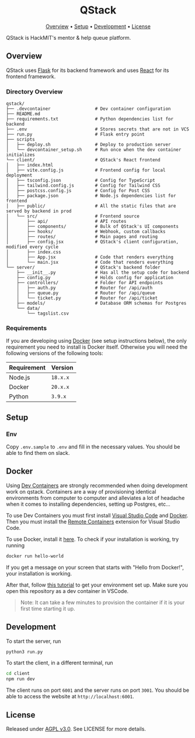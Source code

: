 <h1 align="center">QStack</h1>

<div align="center">
	<a href="#overview">Overview</a>
  <span> • </span>
    	<a href="#setup">Setup</a>
  <span> • </span>
    	<a href="#development">Development</a>
  <span> • </span>
        <a href="#license">License</a>
  <p></p>
</div> 

QStack is HackMIT's mentor & help queue platform.

## Overview

QStack uses [Flask](https://flask.palletsprojects.com/en/2.2.x/) for its backend framework and uses [React](https://reactjs.org) for its frontend framework.

### Directory Overview

```
qstack/
├── .devcontainer                 # Dev container configuration
├── README.md
├── requirements.txt              # Python dependencies list for backend
├── .env                          # Stores secrets that are not in VCS
├── run.py                        # Flask entry point
├── scripts
│   ├── deploy.sh                 # Deploy to production server
│   └── devcontainer_setup.sh     # Run once when the dev container initializes       
└── client/                       # QStack's React frontend
│   ├── index.html         
│   ├── vite.config.js            # Frontend config for local deployment
│   ├── tsconfig.json             # Config for TypeScript
│   ├── tailwind.config.js        # Config for Tailwind CSS
│   ├── postcss.config.js         # Config for Post CSS
│   ├── package.json              # Node.js dependencies list for frontend
│   ├── public/                   # All the static files that are served by backend in prod
│   └── src/                      # Frontend source
│       ├── api/                  # API routes
│       ├── components/           # Bulk of QStack's UI components
│       ├── hooks/                # Webhook, custom callbacks
│       ├── routes/               # Main pages and routing
│       ├── config.jsx            # QStack's client configuration, modified every cycle
│       ├── index.css             
│       ├── App.jsx               # Code that renders everything
│       └── main.jsx              # Code that renders everything
└── server/                       # QStack's backend folder
    ├── __init__.py               # Has all the setup code for backend
    ├── config.py                 # Holds config for application
    ├── controllers/              # Folder for API endpoints
    │   ├── auth.py               # Router for /api/auth 
    │   ├── queue.py              # Router for /api/queue
    │   └── ticket.py             # Router for /api/ticket
    ├── models/                   # Database ORM schemas for Postgres
    └── data/
        └── tagslist.csv          
```

### Requirements

If you are developing using [Docker](https://docs.docker.com/get-started/) (see setup instructions below), the only requirement you need to install is Docker itself. Otherwise you will need the following versions of the following tools:

| Requirement | Version    |
|-------------|------------|
| Node.js     | `18.x.x`   |
| Docker      | `20.x.x`   |
| Python      | `3.9.x`    |

## Setup

### Env

Copy `.env.sample` to `.env` and fill in the necessary values. You should be able to find them on slack.

## Docker

Using [Dev Containers](https://code.visualstudio.com/docs/devcontainers/containers#_quick-start-open-an-existing-folder-in-a-container) are strongly recommended when doing development work on qstack. Containers are a way of provisioning identical environments from computer to computer and alleviates a lot of headache when it comes to installing dependencies, setting up Postgres, etc...

To use Dev Containers you must first install [Visual Studio Code](https://code.visualstudio.com/) and [Docker](https://www.docker.com/get-started/). Then you must install the [Remote Containers](https://marketplace.visualstudio.com/items?itemName=ms-vscode-remote.remote-containers) extension for Visual Studio Code.

To use Docker, install it [here](https://docs.docker.com/get-docker/). To check if your installation is working, try running

```sh
docker run hello-world
```

If you get a message on your screen that starts with "Hello from Docker!", your installation is working.

After that, follow [this tutorial](https://www.youtube.com/watch?v=Uvf2FVS1F8k) to get your environment set up. Make sure you open this repository as a dev container in VSCode.

> Note: It can take a few minutes to provision the container if it is your first time starting it up.

## Development

To start the server, run

```sh
python3 run.py
```

To start the client, in a different terminal, run 
```sh
cd client
npm run dev
```

The client runs on port `6001` and the server runs on port `3001`. You should be able to access the website at `http://localhost:6001`.

## License
Released under [AGPL v3.0](./LICENSE). See LICENSE for more details.
